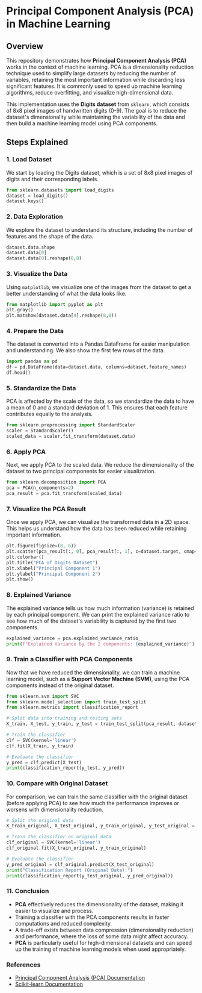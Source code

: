 # Principal Component Analysis (PCA) in Machine Learning

## Overview

This repository demonstrates how **Principal Component Analysis (PCA)** works in the context of machine learning. PCA is a dimensionality reduction technique used to simplify large datasets by reducing the number of variables, retaining the most important information while discarding less significant features. It is commonly used to speed up machine learning algorithms, reduce overfitting, and visualize high-dimensional data.

This implementation uses the **Digits dataset** from `sklearn`, which consists of 8x8 pixel images of handwritten digits (0-9). The goal is to reduce the dataset's dimensionality while maintaining the variability of the data and then build a machine learning model using PCA components.

## Steps Explained

### 1. Load Dataset

We start by loading the Digits dataset, which is a set of 8x8 pixel images of digits and their corresponding labels.

```python
from sklearn.datasets import load_digits
dataset = load_digits()
dataset.keys()
```
### 2. Data Exploration

We explore the dataset to understand its structure, including the number of features and the shape of the data.

```python
dataset.data.shape
dataset.data[0]
dataset.data[0].reshape(8,8)
```
### 3. Visualize the Data

Using `matplotlib`, we visualize one of the images from the dataset to get a better understanding of what the data looks like.

```python
from matplotlib import pyplot as plt
plt.gray()
plt.matshow(dataset.data[4].reshape(8,8))
```
### 4. Prepare the Data

The dataset is converted into a Pandas DataFrame for easier manipulation and understanding. We also show the first few rows of the data.

```python
import pandas as pd
df = pd.DataFrame(data=dataset.data, columns=dataset.feature_names)
df.head()
```
### 5. Standardize the Data

PCA is affected by the scale of the data, so we standardize the data to have a mean of 0 and a standard deviation of 1. This ensures that each feature contributes equally to the analysis.

```python
from sklearn.preprocessing import StandardScaler
scaler = StandardScaler()
scaled_data = scaler.fit_transform(dataset.data)
```

### 6. Apply PCA

Next, we apply PCA to the scaled data. We reduce the dimensionality of the dataset to two principal components for easier visualization.

```python
from sklearn.decomposition import PCA
pca = PCA(n_components=2)
pca_result = pca.fit_transform(scaled_data)
```

### 7. Visualize the PCA Result

Once we apply PCA, we can visualize the transformed data in a 2D space. This helps us understand how the data has been reduced while retaining important information.

```python
plt.figure(figsize=(8, 6))
plt.scatter(pca_result[:, 0], pca_result[:, 1], c=dataset.target, cmap='plasma')
plt.colorbar()
plt.title("PCA of Digits Dataset")
plt.xlabel("Principal Component 1")
plt.ylabel("Principal Component 2")
plt.show()
```

### 8. Explained Variance

The explained variance tells us how much information (variance) is retained by each principal component. We can print the explained variance ratio to see how much of the dataset's variability is captured by the first two components.

```python
explained_variance = pca.explained_variance_ratio_
print(f"Explained Variance by the 2 components: {explained_variance}")
```
### 9. Train a Classifier with PCA Components

Now that we have reduced the dimensionality, we can train a machine learning model, such as a **Support Vector Machine (SVM)**, using the PCA components instead of the original dataset.

```python
from sklearn.svm import SVC
from sklearn.model_selection import train_test_split
from sklearn.metrics import classification_report

# Split data into training and testing sets
X_train, X_test, y_train, y_test = train_test_split(pca_result, dataset.target, test_size=0.3, random_state=42)

# Train the classifier
clf = SVC(kernel='linear')
clf.fit(X_train, y_train)

# Evaluate the classifier
y_pred = clf.predict(X_test)
print(classification_report(y_test, y_pred))
```

### 10. Compare with Original Dataset

For comparison, we can train the same classifier with the original dataset (before applying PCA) to see how much the performance improves or worsens with dimensionality reduction.

```python
# Split the original data
X_train_original, X_test_original, y_train_original, y_test_original = train_test_split(scaled_data, dataset.target, test_size=0.3, random_state=42)

# Train the classifier on original data
clf_original = SVC(kernel='linear')
clf_original.fit(X_train_original, y_train_original)

# Evaluate the classifier
y_pred_original = clf_original.predict(X_test_original)
print("Classification Report (Original Data):")
print(classification_report(y_test_original, y_pred_original))
```
### 11. Conclusion

- **PCA** effectively reduces the dimensionality of the dataset, making it easier to visualize and process.
- Training a classifier with the PCA components results in faster computations and reduced complexity.
- A trade-off exists between data compression (dimensionality reduction) and performance, where the loss of some data might affect accuracy.
- **PCA** is particularly useful for high-dimensional datasets and can speed up the training of machine learning models when used appropriately.

### References

- [Principal Component Analysis (PCA) Documentation](https://scikit-learn.org/stable/modules/decomposition.html#pca)
- [Scikit-learn Documentation](https://scikit-learn.org/stable/)
